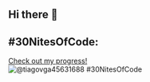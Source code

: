 ## Hi there 👋

## #30NitesOfCode:
  [Check out my progress!](https://www.codedex.io/@tiagovga45631688/30-nites-of-code)  
  ![@tiagovga45631688 #30NitesOfCode](https://www.codedex.io/api/petStatus?user=tiagovga45631688)
